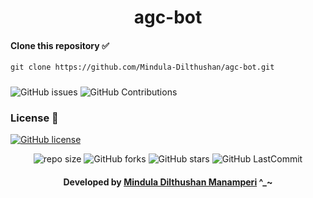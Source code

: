 ﻿<div align="center">

# agc-bot
</div>

#### Clone this repository ✅
```md
git clone https://github.com/Mindula-Dilthushan/agc-bot.git
```
###

![GitHub issues](https://img.shields.io/github/issues/Mindula-Dilthushan/agc-bot?&labelColor=black&color=eb3b5a&label=Issues&logo=issues&logoColor=black&style=for-the-badge)
![GitHub Contributions](https://img.shields.io/github/contributors/Mindula-Dilthushan/agc-bot?&labelColor=black&color=8854d0&style=for-the-badge)

### License 📝
[![GitHub license](https://img.shields.io/github/license/Mindula-Dilthushan/agc-bot?&labelColor=black&color=3867d6&style=for-the-badge)](https://github.com/Mindula-Dilthushan/agc-bot/blob/master/LICENSE)


<div align="center">

![repo size](https://img.shields.io/github/repo-size/Mindula-Dilthushan/agc-bot?label=Repo%20Size&style=for-the-badge&labelColor=black&color=20bf6b)
![GitHub forks](https://img.shields.io/github/forks/Mindula-Dilthushan/agc-bot?&labelColor=black&color=0fb9b1&style=for-the-badge)
![GitHub stars](https://img.shields.io/github/stars/Mindula-Dilthushan/agc-bot?&labelColor=black&color=f7b731&style=for-the-badge)
![GitHub LastCommit](https://img.shields.io/github/last-commit/Mindula-Dilthushan/agc-bot?logo=github&labelColor=black&color=d1d8e0&style=for-the-badge)

</div>

<div align="center"> 

#### Developed by [Mindula Dilthushan Manamperi](http://minduladilthushan.netlify.app/) ^_~
</div>
  
  
